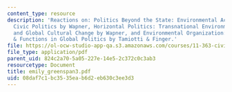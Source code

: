 ```yaml
---
content_type: resource
description: 'Reactions on: Politics Beyond the State: Environmental Activism & World
  Civic Politics by Wapner, Horizontal Politics: Transnational Environmental Activism
  and Global Cultural Change by Wapner, and Environmental Organization: Changing Roles
  & Functions in Global Politics by Tamiotti & Finger.'
file: https://ol-ocw-studio-app-qa.s3.amazonaws.com/courses/11-363-civil-society-and-the-environment-spring-2005/08daf7c1bc3535eab6d2eb630c3ee3d3_emily_greenspan3.pdf
file_type: application/pdf
parent_uid: 824c2a70-5a05-227e-14e5-2c372c0c3ab3
resourcetype: Document
title: emily_greenspan3.pdf
uid: 08daf7c1-bc35-35ea-b6d2-eb630c3ee3d3
---
```

